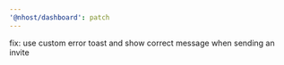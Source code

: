 ```yaml
---
'@nhost/dashboard': patch
---
```


fix: use custom error toast and show correct message when sending an invite

